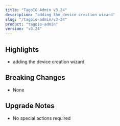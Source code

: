 ```yaml
---
title: "TagoIO Admin v3.24"
description: "adding the device creation wizard"
slug: "/tagoio-admin/v3-24"
product: "tagoio-admin"
version: "v3.24"
---
```


## Highlights

- adding the device creation wizard

## Breaking Changes

- None

## Upgrade Notes

- No special actions required
